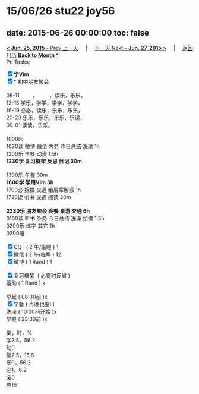 # 15/06/26 stu22 joy56

date: 2015-06-26 00:00:00
toc: false
---
[**< Jun. 25, 2015** - Prev 上一天](/lifelogs/2015/06/d25.html) &nbsp; &nbsp; | &nbsp; &nbsp; [下一天 Next - **Jun. 27, 2015 >**](/lifelogs/2015/06/d27.html) &nbsp; &nbsp; |  &nbsp; &nbsp; [返回月历 **Back to Month ^**](/lifelogs/2015/06/index.html)
<br/>Pri Tasks:</strong></div><div><b><input type="checkbox" checked="true" />学Vim</b></div><div><input type="checkbox" checked="true" />* 初中朋友聚会<br/></div><div><br clear="none"/></div><div>08-11         ，        ，读乐，乐乐，</div><div>12-15 学乐，学学，学学，学学，</div><div>16-19 必必，读乐，乐乐，乐乐，</div><div>20-23 乐乐，乐乐，乐乐，乐读，</div><div>00-01 读读，乐乐。</div><div><br clear="none"/></div><div>1000起</div><div>1030读 微博 微信 内务 昨日总结 洗漱 1h</div><div>1200乐 早餐 动漫 1.5h</div><div><strong>1230学 复习框架 反思 日记 30m</strong></div><div><div><br clear="none"/></div></div><div>1300乐 午餐 30m</div><div><b>1600学 学用Vim 3h</b></div><div>1700必 拾掇 交通 给后辈解惑 1h</div><div>1730读 听书 交通 阅读 30m</div><div><br/></div><div><b>2330乐 朋友聚会 晚餐 桌游 交通 6h</b></div><div>0100读 听书 杂务 今日总结 洗澡 拾掇 1.5h</div><div>0200乐 练字 其它 1h</div><div>0200睡</div><div><br clear="none"/></div><div><input type="checkbox" checked="true" />QQ   ( 2 午/临睡 ) 1</div><div><input type="checkbox" checked="true" />微信 ( 2 午/临睡 ) 12</div><div><input type="checkbox" checked="true" />微博 ( 1 Rand ) 1</div><div><br/></div><div><div><input type="checkbox" checked="true" />复习框架  ( 必要时反省 ) </div></div><div><en-todo/>运动 ( 1 Rand ) x</div><div><br/></div><div><en-todo/>早起 ( 08:30前 )x</div><div><input type="checkbox" checked="true" />早餐 ( 再晚也要! )</div><div><en-todo/>洗澡 ( 10:00前开始 )x<br/></div><div><en-todo/>早睡 ( 23:30前 )x</div><div><br clear="none"/></div><div>类，时，%<br clear="none"/>学3.5，56.2</div><div>动0</div><div>读2.5，15.6</div><div>乐9，56.2<br clear="none"/>必1，6.2<br clear="none"/>废0<br clear="none"/>总16</div>
